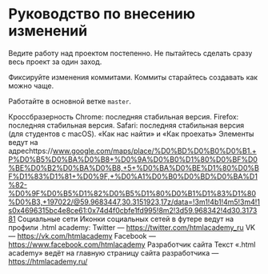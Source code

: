 # Руководство по внесению изменений

Ведите работу над проектом постепенно. Не пытайтесь сделать сразу весь проект за один заход.

Фиксируйте изменения коммитами. Коммиты старайтесь создавать как можно чаще.

Работайте в основной ветке `master`.

Кроссбразерность
Chrome: последняя стабильная версия.
Firefox: последняя стабильная версия.
Safari: последняя стабильная версия (для студентов с macOS).
«Как нас найти» и «Как проехать»
Элементы ведут на адресhttps://www.google.com/maps/place/%D0%BD%D0%B0%D0%B1.+P%D0%B5%D0%BA%D0%B8+%D0%9A%D0%B0%D1%80%D0%BF%D0%BE%D0%B2%D0%BA%D0%B8,+5+%D0%BA%D0%BE%D1%80%D0%BF%D1%83%D1%81+%D0%9F,+%D0%A1%D0%B0%D0%BD%D0%BA%D1%82-%D0%9F%D0%B5%D1%82%D0%B5%D1%80%D0%B1%D1%83%D1%80%D0%B3,+197022/@59.9683447,30.3151923,17z/data=!3m1!4b1!4m5!3m4!1s0x4696315bc4e8ce61:0x74d4f0cbfe1fd995!8m2!3d59.968342!4d30.317381
Социальные сети
Иконки социальных сетей в футере ведут на профили .html academy:
Twitter — https://twitter.com/htmlacademy_ru
VK — https://vk.com/htmlacademy
Facebook — https://www.facebook.com/htmlacademy
Разработчик сайта
Текст «.html academy» ведёт на главную страницу сайта разработчика — https://htmlacademy.ru/
